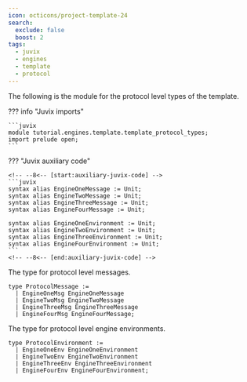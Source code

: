 ```yaml
---
icon: octicons/project-template-24
search:
  exclude: false
  boost: 2
tags:
  - juvix
  - engines
  - template
  - protocol
---
```



The following is the module for the protocol level types of the template.

??? info "Juvix imports"

    ```juvix
    module tutorial.engines.template.template_protocol_types;
    import prelude open;
    ```

??? "Juvix auxiliary code"

    <!-- --8<-- [start:auxiliary-juvix-code] -->
    ```juvix
    syntax alias EngineOneMessage := Unit;
    syntax alias EngineTwoMessage := Unit;
    syntax alias EngineThreeMessage := Unit;
    syntax alias EngineFourMessage := Unit;

    syntax alias EngineOneEnvironment := Unit;
    syntax alias EngineTwoEnvironment := Unit;
    syntax alias EngineThreeEnvironment := Unit;
    syntax alias EngineFourEnvironment := Unit;
    ```
    <!-- --8<-- [end:auxiliary-juvix-code] -->

The type for protocol level messages.

<!-- --8<-- [start:ProtocolMessage] -->
```juvix
type ProtocolMessage :=
  | EngineOneMsg EngineOneMessage
  | EngineTwoMsg EngineTwoMessage
  | EngineThreeMsg EngineThreeMessage
  | EngineFourMsg EngineFourMessage;
```
<!-- --8<-- [end:ProtocolMessage] -->

The type for protocol level engine environments.
<!-- --8<-- [start:ProtocolEnvironment] -->
```juvix
type ProtocolEnvironment :=
  | EngineOneEnv EngineOneEnvironment
  | EngineTwoEnv EngineTwoEnvironment
  | EngineThreeEnv EngineThreeEnvironment
  | EngineFourEnv EngineFourEnvironment;
```
<!-- --8<-- [end:ProtocolEnvironment] -->
